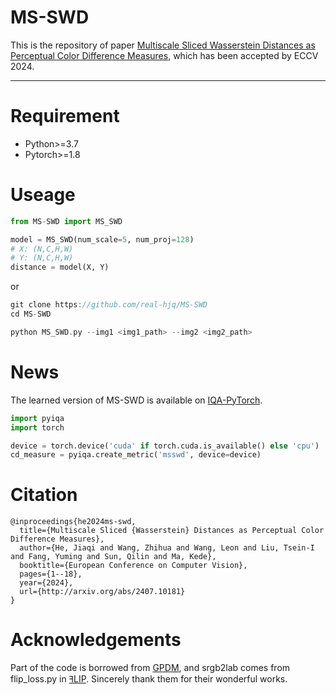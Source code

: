 # MS-SWD
This is the repository of paper [Multiscale Sliced Wasserstein Distances as Perceptual Color Difference Measures](http://arxiv.org/abs/2407.10181), which has been accepted by ECCV 2024.

---
# Requirement
- Python>=3.7
- Pytorch>=1.8

# Useage
```python
from MS-SWD import MS_SWD

model = MS_SWD(num_scale=5, num_proj=128)
# X: (N,C,H,W)
# Y: (N,C,H,W)
distance = model(X, Y)
```
or
```c
git clone https://github.com/real-hjq/MS-SWD
cd MS-SWD

python MS_SWD.py --img1 <img1_path> --img2 <img2_path>
```

# News
The learned version of MS-SWD is available on [IQA-PyTorch](https://github.com/chaofengc/IQA-PyTorch).
```python
import pyiqa
import torch

device = torch.device('cuda' if torch.cuda.is_available() else 'cpu')
cd_measure = pyiqa.create_metric('msswd', device=device)

```

# Citation
```
@inproceedings{he2024ms-swd,
  title={Multiscale Sliced {Wasserstein} Distances as Perceptual Color Difference Measures},
  author={He, Jiaqi and Wang, Zhihua and Wang, Leon and Liu, Tsein-I and Fang, Yuming and Sun, Qilin and Ma, Kede},
  booktitle={European Conference on Computer Vision},
  pages={1--18},
  year={2024},
  url={http://arxiv.org/abs/2407.10181}
}
```
# Acknowledgements
Part of the code is borrowed from [GPDM](https://github.com/ariel415el/GPDM), and srgb2lab comes from flip_loss.py in [ꟻLIP](https://github.com/NVlabs/flip). Sincerely thank them for their wonderful works.
